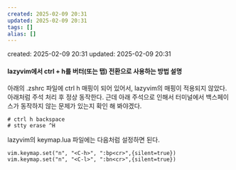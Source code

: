 ```yaml
---
created: 2025-02-09 20:31
updated: 2025-02-09 20:31
tags: []
alias: []
---
```


created: 2025-02-09 20:31
updated: 2025-02-09 20:31

#### lazyvim에서 ctrl + h를 버터(또는 탭) 전환으로 사용하는 방법 설명


아래의 .zshrc 파일에 ctrl h 매핑이 되어 있어서, lazyvim의 매핑이 적용되지 않았다.
아래처럼 주석 처리 후 정상 동작한다.
근데 아래 주석으로 인해서 터미널에서 백스페이스가 동작하지 않는 문제가 있는지 확인 해 봐야겠다.

```vim
# ctrl h backspace
# stty erase ^H
``` 


lazyvim의 keymap.lua 파일에는 다음처럼 설정하면 된다.
```vim
vim.keymap.set("n", "<C-h>", ":bp<cr>",{silent=true})
vim.keymap.set("n", "<C-l>", ":bn<cr>",{silent=true})
```
